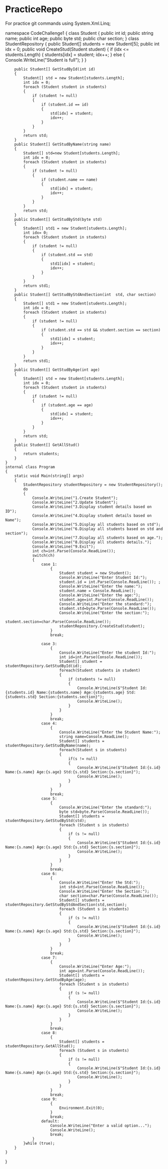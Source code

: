 # PracticeRepo
For practice git commands
using System.Xml.Linq;

namespace CodeChallenge1
{
    class Student
    {
        public int id;
        public string name;
        public int age;
        public byte std;
        public char section;
    }
    class StudentRepository
    {
        public Student[] students = new Student[5];
        public int idx = 0;
        public void CreateStud(Student student)
        {
            if (idx <= students.Length)
            {
                students[idx] = student;
                idx++;
            }
            else
            {
                Console.WriteLine("Student is full");
            }
        }

       
        public Student[] GetStudById(int id)
        {
            Student[] std = new Student[students.Length];
            int idx = 0;
            foreach (Student student in students)
            {
                if (student != null)
                {
                    if (student.id == id)
                    {
                        std[idx] = student;
                        idx++;
                    }
                }
            }
            return std;
        }
        public Student[] GetStudByName(string name)
        {
            Student[] std=new Student[students.Length];
            int idx = 0;
            foreach (Student student in students)
            {
                if (student != null)
                {
                    if (student.name == name)
                    {
                        std[idx] = student;
                        idx++;
                    }
                }
            }
            return std;
        }
        public Student[] GetStudByStd(byte std)
        {
            Student[] std1 = new Student[students.Length]; 
            int idx= 0;
            foreach (Student student in students)
            {
                if (student != null)
                {
                    if (student.std == std)
                    {
                        std1[idx] = student;
                        idx++;
                    }
                }
            }
            return std1;
        }
        public Student[] GetStudByStdAndSection(int  std, char section)
        {
            Student[] std1 = new Student[students.Length];
            int idx = 0;
            foreach (Student student in students)
            {
                if (student != null)
                {
                    if (student.std == std && student.section == section)
                    {
                        std1[idx] = student;
                        idx++;
                    }
                }
            }
            return std1;
        }
        public Student[] GetStudByAge(int age)
        {
            Student[] std = new Student[students.Length];
            int idx = 0;
            foreach (Student student in students)
            {
                if (student != null)
                {
                    if (student.age == age)
                    {
                        std[idx] = student;
                        idx++;
                    }
                }
            }
            return std;
        }
        public Student[] GetAllStud()
        {
            return students;
        }
    }
    internal class Program
    {
        static void Main(string[] args)
        {
            StudentRepository studentRepository = new StudentRepository();
            do
            {
                Console.WriteLine("1.Create Student");
                Console.WriteLine("2.Update Student");
                Console.WriteLine("3.Display student details based on ID");
                Console.WriteLine("4.Display student details based on Name");
                Console.WriteLine("5.Display all students based on std");
                Console.WriteLine("6.Display all students based on std and section");
                Console.WriteLine("7.Display all students based on age.");
                Console.WriteLine("8.Display all students details.");
                Console.WriteLine("9.Exit");
                int ch=int.Parse(Console.ReadLine());
                switch(ch)
                {
                    case 1:
                        {
                            Student student = new Student();
                            Console.WriteLine("Enter Student Id:");
                            student.id = int.Parse(Console.ReadLine()); ;
                            Console.WriteLine("Enter the name:");
                            student.name = Console.ReadLine();
                            Console.WriteLine("Enter the age:");
                            student.age=int.Parse(Console.ReadLine());
                            Console.WriteLine("Enter the standard:");
                            student.std=byte.Parse(Console.ReadLine());
                            Console.WriteLine("Enter the section:");
                            student.section=char.Parse(Console.ReadLine());
                            studentRepository.CreateStud(student);
                        }
                        break;
                   
                    case 3:
                        {
                            Console.WriteLine("Enter the student Id:");
                            int id=int.Parse(Console.ReadLine());
                            Student[] student = studentRepository.GetStudById(id);
                            foreach(Student students in student)
                            {
                                if (students != null)
                                {
                                    Console.WriteLine($"Student Id:{students.id} Name:{students.name} Age:{students.age} Std:{students.std} Section:{students.section}");
                                    Console.WriteLine();
                                }
                            }
                        }
                        break;
                    case 4:
                        {
                            Console.WriteLine("Enter the Student Name:");
                            string name=Console.ReadLine();
                            Student[] students = studentRepository.GetStudByName(name);
                            foreach(Student s in students)
                            {
                                if(s != null)
                                {
                                    Console.WriteLine($"Student Id:{s.id} Name:{s.name} Age:{s.age} Std:{s.std} Section:{s.section}");
                                    Console.WriteLine();
                                }
                            }
                        }
                        break;
                    case 5:
                        {
                            Console.WriteLine("Enter the standard:");
                            byte std=byte.Parse(Console.ReadLine());
                            Student[] students = studentRepository.GetStudByStd(std);
                            foreach (Student s in students)
                            {
                                if (s != null)
                                {
                                    Console.WriteLine($"Student Id:{s.id} Name:{s.name} Age:{s.age} Std:{s.std} Section:{s.section}");
                                    Console.WriteLine();
                                }
                            }
                        }
                        break;
                    case 6:
                        {
                            Console.WriteLine("Enter the Std:");
                            int std=int.Parse(Console.ReadLine());
                            Console.WriteLine("Enter the Section:");
                            char section=char.Parse(Console.ReadLine());
                            Student[] students = studentRepository.GetStudByStdAndSection(std,section);
                            foreach (Student s in students)
                            {
                                if (s != null)
                                {
                                    Console.WriteLine($"Student Id:{s.id} Name:{s.name} Age:{s.age} Std:{s.std} Section:{s.section}");
                                    Console.WriteLine();
                                }
                            }
                        }
                        break;
                    case 7:
                        {
                            Console.WriteLine("Enter Age:");
                            int age=int.Parse(Console.ReadLine());
                            Student[] students = studentRepository.GetStudByAge(age);
                            foreach (Student s in students)
                            {
                                if (s != null)
                                {
                                    Console.WriteLine($"Student Id:{s.id} Name:{s.name} Age:{s.age} Std:{s.std} Section:{s.section}");
                                    Console.WriteLine();
                                }
                            }
                        }
                        break;
                    case 8:
                        {
                            Student[] students = studentRepository.GetAllStud();
                            foreach (Student s in students)
                            {
                                if (s != null)
                                {
                                    Console.WriteLine($"Student Id:{s.id} Name:{s.name} Age:{s.age} Std:{s.std} Section:{s.section}");
                                    Console.WriteLine();
                                }
                            }
                        }
                        break;
                    case 9:
                        {
                            Environment.Exit(0);
                        }
                        break;
                    default:
                        Console.WriteLine("Enter a valid option...");
                        Console.WriteLine();
                        break;
                }
            }while (true);
        }
    }
}
